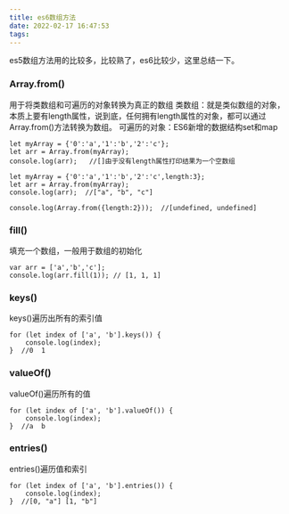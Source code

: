 ```yaml
---
title: es6数组方法
date: 2022-02-17 16:47:53
tags:
---
```


es5数组方法用的比较多，比较熟了，es6比较少，这里总结一下。
<!-- more -->
### Array.from()
用于将类数组和可遍历的对象转换为真正的数组
类数组：就是类似数组的对象，本质上要有length属性，说到底，任何拥有length属性的对象，都可以通过Array.from()方法转换为数组。
可遍历的对象：ES6新增的数据结构set和map

```
let myArray = {'0':'a','1':'b','2':'c'};
let arr = Array.from(myArray);
console.log(arr);   //[]由于没有length属性打印结果为一个空数组

let myArray = {'0':'a','1':'b','2':'c',length:3};
let arr = Array.from(myArray);
console.log(arr);  //["a", "b", "c"]

console.log(Array.from({length:2}));  //[undefined, undefined]
```

### fill()
填充一个数组，一般用于数组的初始化

```
var arr = ['a','b','c'];
console.log(arr.fill(1)); // [1, 1, 1]
```

### keys()
keys()遍历出所有的索引值

```
for (let index of ['a', 'b'].keys()) {
    console.log(index);
}  //0  1

```
### valueOf()
valueOf()遍历所有的值
```
for (let index of ['a', 'b'].valueOf()) {
    console.log(index);
}  //a  b
```
### entries()
entries()遍历值和索引
```
for (let index of ['a', 'b'].entries()) {
    console.log(index);
}  //[0, "a"] [1, "b"]
```
